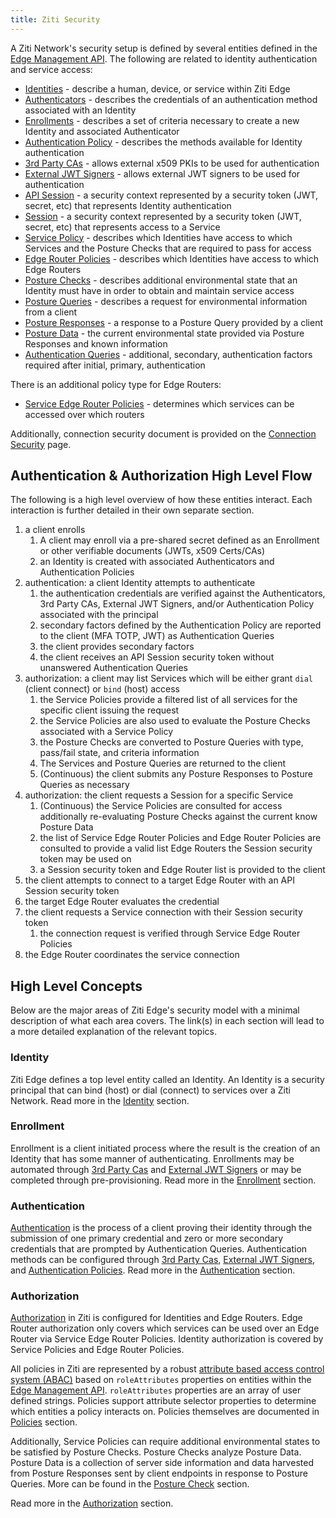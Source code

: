 ```yaml
---
title: Ziti Security
---
```


A Ziti Network's security setup is defined by several entities defined in the [Edge Management API](/docs/reference/developer/api#edge-management-api). The following
are related to identity authentication and service access:

- [Identities](#identity) - describe a human, device, or service within Ziti Edge
- [Authenticators](./authentication/auth.md#authenticators) - describes the credentials of an authentication method associated with an Identity
- [Enrollments](./enrollment.md) - describes a set of criteria necessary to create a new Identity and associated Authenticator
- [Authentication Policy](./authentication/30-authentication-policies.md) - describes the methods available for Identity authentication
- [3rd Party CAs](./authentication/10-third-party-cas.md) - allows external x509 PKIs to be used for authentication
- [External JWT Signers](./authentication/50-external-jwt-signers.md) - allows external JWT signers to be used for authentication
- [API Session](./sessions.md) - a security context represented by a security token (JWT, secret, etc) that represents
  Identity authentication
- [Session](./sessions.md) - a security context represented by a security token (JWT, secret, etc) that represents access
  to a Service
- [Service Policy](./authorization/policies/overview.mdx) - describes which Identities have access to which Services and the Posture Checks that are required to
  pass for access
- [Edge Router Policies](./authorization/policies/overview.mdx)  - describes which Identities have access to which Edge Routers
- [Posture Checks](./authorization/posture-checks.md) - describes additional environmental state that an Identity must have in order to obtain and maintain
  service access
- [Posture Queries](./authorization/posture-checks.md#posture-data) - describes a request for environmental information from a client
- [Posture Responses](./authorization/posture-checks.md#posture-data) - a response to a Posture Query provided by a client
- [Posture Data](./authorization/posture-checks.md#posture-data) - the current environmental state provided via Posture Responses and known information
- [Authentication Queries](./sessions.md#authentication-queries) - additional, secondary, authentication factors required after initial, primary, authentication

There is an additional policy type for Edge Routers:

- [Service Edge Router Policies](./authorization/policies/overview.mdx) - determines which services can be accessed over which routers

Additionally, connection security document is provided on the [Connection Security](connection-security.md) page. 

## Authentication & Authorization High Level Flow

The following is a high level overview of how these entities interact. Each interaction is further detailed in their
own separate section.

1. a client enrolls
   1. A client may enroll via a pre-shared secret defined as an Enrollment or other verifiable documents (JWTs, x509
        Certs/CAs)
   2. an Identity is created with associated Authenticators and Authentication Policies
2. authentication: a client Identity attempts to authenticate
    1. the authentication credentials are verified against the Authenticators, 3rd Party CAs, External JWT Signers,
       and/or Authentication Policy associated with the principal
    2. secondary factors defined by the Authentication Policy are reported to the client (MFA TOTP, JWT) as Authentication Queries
    3. the client provides secondary factors
    4. the client receives an API Session security token without unanswered Authentication Queries
3. authorization: a client may list Services which will be either grant `dial` (client connect) or `bind` (host) access
    1. the Service Policies provide a filtered list of all services for the specific client issuing the request
    2. the Service Policies are also used to evaluate the Posture Checks associated with a Service Policy
    3. the Posture Checks are converted to Posture Queries with type, pass/fail state, and criteria information
    4. The Services and Posture Queries are returned to the client 
    5. (Continuous) the client submits any Posture Responses to Posture Queries as necessary
4. authorization: the client requests a Session for a specific Service
    1. (Continuous) the Service Policies are consulted for access additionally re-evaluating Posture Checks against the
       current know Posture Data
    2. the list of Service Edge Router Policies and Edge Router Policies are consulted to provide a valid list Edge
       Routers the Session security token may be used on
    3. a Session security token and Edge Router list is provided to the client
5. the client attempts to connect to a target Edge Router with an API Session security token
6. the target Edge Router evaluates the credential
7. the client requests a Service connection with their Session security token
    1. the connection request is verified through Service Edge Router Policies
8. the Edge Router coordinates the service connection

## High Level Concepts

Below are the major areas of Ziti Edge's security model with a minimal description of what each area covers. The link(s)
in each section will lead to a more detailed explanation of the relevant topics.

### Identity

Ziti Edge defines a top level entity called an Identity. An Identity is a security principal that can bind (host) or 
dial (connect) to services over a Ziti Network. Read more in the [Identity](../identities/overview.mdx) section.

### Enrollment

Enrollment is a client initiated process where the result is the creation of an Identity that has some manner
of authenticating. Enrollments may be automated through [3rd Party Cas](./authentication/10-third-party-cas.md) and 
[External JWT Signers](./authentication/50-external-jwt-signers.md)  or may be completed through pre-provisioning. Read more in the 
[Enrollment](./enrollment.md) section.

### Authentication

[Authentication](./authentication/auth.md) is the process of a client proving their identity through the submission of one primary credential
and zero or more secondary credentials that are prompted by Authentication Queries. Authentication methods can be
configured through [3rd Party Cas](./authentication/10-third-party-cas.md), [External JWT Signers](./authentication/50-external-jwt-signers.md),
and [Authentication Policies](./authentication/30-authentication-policies.md). Read more in the
 [Authentication](./authentication/auth.md) section.

### Authorization

[Authorization](./authorization/auth.md) in Ziti is configured for Identities and Edge Routers. Edge Router authorization only covers which
services can be used over an Edge Router via Service Edge Router Policies. Identity authorization is covered by Service
Policies and Edge Router Policies.

All policies in Ziti are represented by a robust [attribute based access control system (ABAC)](https://en.wikipedia.org/wiki/Attribute-based_access_control) based on `roleAttributes`
properties on entities within the [Edge Management API](/docs/reference/developer/api/index.md#edge-management-api). `roleAttributes` properties are an array of user defined strings.
Policies support attribute selector properties to determine which entities a policy interacts on. Policies themselves
are documented in [Policies](./authorization/policies/overview.mdx) section.

Additionally, Service Policies can require additional environmental states to be satisfied by Posture Checks.
Posture Checks analyze Posture Data. Posture Data is a collection of server side information and data harvested from
Posture Responses sent by client endpoints in response to Posture Queries. More can be found in
the [Posture Check](./authorization/posture-checks.md) 
section.

Read more in the [Authorization](./authorization/auth.md) section.
